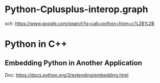 # Python-Cplusplus-interop.graph
sch: https://www.google.com/search?q=call+python+from+c%2B%2B

# Python in C++
## Embedding Python in Another Application
Doc: https://docs.python.org/3/extending/embedding.html
